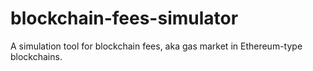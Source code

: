 # blockchain-fees-simulator
A simulation tool for blockchain fees, aka gas market in Ethereum-type blockchains.
